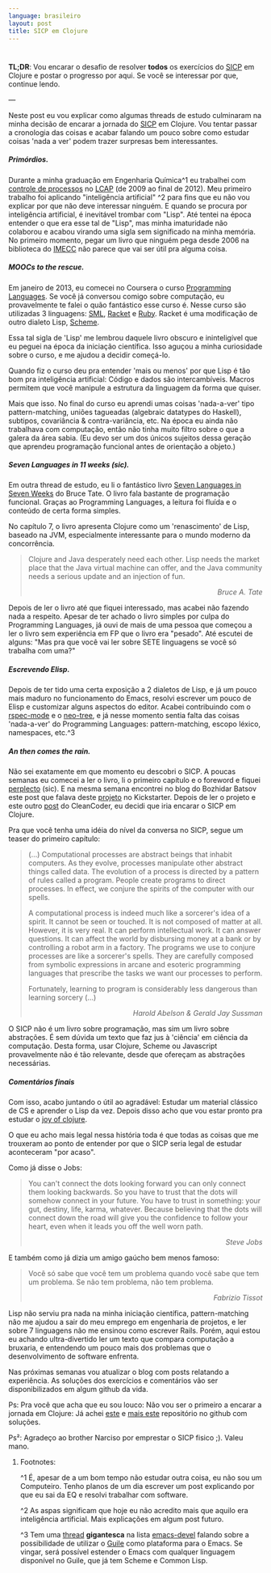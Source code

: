 ```yaml
---
language: brasileiro
layout: post
title: SICP em Clojure
---
```


# <p hidden>SICP em Clojure<p hidden>

**TL;DR**: Vou encarar o desafio de resolver **todos** os exercícios do [SICP](https://mitpress.mit.edu/sicp/full-text/book/book.html) em
Clojure e postar o progresso por aqui. Se você se interessar por que, continue
lendo.

&#x2014;

Neste post eu vou explicar como algumas threads de estudo culminaram na minha
decisão de encarar a jornada do [SICP](https://mitpress.mit.edu/sicp/full-text/book/book.html) em Clojure. Vou tentar passar a cronologia
das coisas e acabar falando um pouco sobre como estudar coisas 'nada a ver'
podem trazer surpresas bem interessantes.

##### Primórdios.

Durante a minha graduação em Engenharia Química^1 eu trabalhei com [controle de
processos](http://en.wikipedia.org/wiki/Process_control) no [LCAP](http://www.feq.unicamp.br/~lcap/home.html) (de 2009 ao final de 2012). Meu primeiro trabalho foi
aplicando "inteligência artificial" ^2 para fins que eu não vou explicar por que
não deve interessar ninguém. E quando se procura por inteligência artificial, é
inevitável trombar com "Lisp". Até tentei na época entender o que era esse tal
de "Lisp", mas minha imaturidade não colaborou e acabou virando uma sigla sem
significado na minha memória. No primeiro momento, pegar um livro que ninguém
pega desde 2006 na biblioteca do [IMECC](http://www.ime.unicamp.br/) não parece que vai ser útil pra alguma
coisa.

##### MOOCs to the rescue.

Em janeiro de 2013, eu comecei no Coursera o curso [Programming Languages](https://www.coursera.org/course/proglang). Se
você já conversou comigo sobre computação, eu provavelmente te falei o quão
fantástico esse curso é. Nesse curso são utilizadas 3 linguagens: [SML](http://www.smlnj.org/), [Racket](http://racket-lang.org/) e
[Ruby](https://www.ruby-lang.org/en/). Racket é uma modificação de outro dialeto Lisp, [Scheme](http://en.wikipedia.org/wiki/Scheme_%2528programming_language%2529).

Essa tal sigla de 'Lisp' me lembrou daquele livro obscuro e ininteligível que eu
peguei na época da iniciação científica. Isso aguçou a minha curiosidade sobre o
curso, e me ajudou a decidir começá-lo.

Quando fiz o curso deu pra entender 'mais ou menos' por que Lisp é tão bom pra
inteligência artificial: Código e dados são intercambíveis. Macros permitem que
você manipule a estrutura da linguagem da forma que quiser.

Mais que isso. No final do curso eu aprendi umas coisas 'nada-a-ver' tipo
pattern-matching, uniões tagueadas (algebraic datatypes do Haskell), subtipos,
covariância & contra-variância, etc. Na época eu ainda não trabalhava com
computação, então não tinha muito filtro sobre o que a galera da área sabia. (Eu
devo ser um dos únicos sujeitos dessa geração que aprendeu programação funcional
<span class="underline">antes</span> de orientação a objeto.)

##### Seven Languages in 11 weeks (sic).

Em outra thread de estudo, eu li o fantástico livro [Seven Languages in Seven
Weeks](https://pragprog.com/book/btlang/seven-languages-in-seven-weeks) do Bruce Tate. O livro fala bastante de programação funcional. Graças ao
Programming Languages, a leitura foi fluída e o conteúdo de certa forma simples.

No capítulo 7, o livro apresenta Clojure como um 'renascimento' de Lisp, baseado
na JVM, especialmente interessante para o mundo moderno da concorrência.

> Clojure and Java desperately need each other. Lisp needs the market place that
> the Java virtual machine can offer, and the Java community needs a serious
> update and an injection of fun.
>
> <div align="right"><i>
>
> Bruce A. Tate
>
> </i></div>

Depois de ler o livro até que fiquei interessado, mas acabei não fazendo nada a
respeito. Apesar de ter achado o livro simples por culpa do Programming
Languages, já ouvi de mais de uma pessoa que começou a ler o livro sem
experiência em FP que o livro era "pesado". Até escutei de alguns: "Mas pra que
você vai ler sobre SETE linguagens se você só trabalha com uma?"

##### Escrevendo Elisp.

Depois de ter tido uma certa exposição a 2 dialetos de Lisp, e já um pouco mais
maduro no funcionamento do Emacs, resolvi escrever um pouco de Elisp e
customizar alguns aspectos do editor. Acabei contribuindo com o [rspec-mode](https://github.com/pezra/rspec-mode) e o
[neo-tree](https://github.com/jaypei/emacs-neotree), e já nesse momento sentia falta das coisas 'nada-a-ver' do Programming
Languages: pattern-matching, escopo léxico, namespaces, etc.^3

##### An then comes the rain.

Não sei exatamente em que momento eu descobri o SICP. A poucas semanas eu
comecei a ler o livro, li o primeiro capítulo e o foreword e fiquei [perplecto](https://www.youtube.com/watch?v%3De0yPV-pqmbU)
(sic). E na mesma semana encontrei no blog do Bozhidar Batsov este post que
falava deste [projeto](https://www.kickstarter.com/projects/1751759988/sicp-distilled) no Kickstarter. Depois de ler o projeto e este outro [post](http://thecleancoder.blogspot.com.br/2010/08/why-clojure.html)
do CleanCoder, eu decidi que iria encarar o SICP em Clojure.

Pra que você tenha uma idéia do nível da conversa no SICP, segue um teaser do
primeiro capítulo:

> (&#x2026;) Computational processes are abstract beings that inhabit computers. As
> they evolve, processes manipulate other abstract things called data. The
> evolution of a process is directed by a pattern of rules called a program.
> People create programs to direct processes. In effect, we conjure the spirits of
> the computer with our spells.
>
> A computational process is indeed much like a sorcerer's idea of a spirit. It
> cannot be seen or touched. It is not composed of matter at all. However, it is
> very real. It can perform intellectual work. It can answer questions. It can
> affect the world by disbursing money at a bank or by controlling a robot arm in
> a factory. The programs we use to conjure processes are like a sorcerer's
> spells. They are carefully composed from symbolic expressions in arcane and
> esoteric programming languages that prescribe the tasks we want our processes to
> perform.
>
> Fortunately, learning to program is considerably less dangerous than learning
> sorcery (&#x2026;)
>
> <div align="right"><i>
>
> Harold Abelson & Gerald Jay Sussman
>
> </i></div>

O SICP não é um livro sobre programação, mas sim um livro sobre abstrações. É
sem dúvida um texto que faz jus à 'ciência' em ciência da computação. Desta
forma, usar Clojure, Scheme ou Javascript provavelmente não é tão relevante,
desde que ofereçam as abstrações necessárias.

##### Comentários finais

Com isso, acabo juntando o útil ao agradável: Estudar um material clássico de CS
e aprender o Lisp da vez. Depois disso acho que vou estar pronto pra estudar o
[joy of clojure](http://joyofclojure.com/).

O que eu acho mais legal nessa história toda é que todas as coisas que me
trouxeram ao ponto de entender por que o SICP seria legal de estudar aconteceram
"por acaso".

Como já disse o Jobs:

> You can't connect the dots looking forward you can only connect them looking
> backwards. So you have to trust that the dots will somehow connect in your
> future. You have to trust in something: your gut, destiny, life, karma,
> whatever. Because believing that the dots will connect down the road will give
> you the confidence to follow your heart, even when it leads you off the well
> worn path.
>
> <div align="right"><i>
>
> Steve Jobs
>
> </i></div>

E também como já dizia um amigo gaúcho bem menos famoso:

> Você só sabe que você tem um problema quando você sabe que tem um problema. Se
> não tem problema, não tem problema.
>
> <div align="right"><i> Fabrizio Tissot </i></div>

Lisp não serviu pra nada na minha iniciação científica, pattern-matching não me
ajudou a sair do meu emprego em engenharia de projetos, e ler sobre 7 linguagens
não me ensinou como escrever Rails. Porém, aqui estou eu achando ultra-divertido
ler um texto que compara computação a bruxaria, e entendendo um pouco mais dos
problemas que o desenvolvimento de software enfrenta.

Nas próximas semanas vou atualizar o blog com posts relatando a experiência. As
soluções dos exercícios e comentários vão ser disponibilizados em algum github
da vida.

Ps: Pra você que acha que eu sou louco: Não vou ser o primeiro a encarar a
jornada em Clojure: Já achei [este](https://github.com/deobald/sicp-clojure) e [mais este](https://github.com/stuartellis/sicp-clojure) repositório no github com
soluções.

Ps²: Agradeço ao brother Narciso por emprestar o SICP fisico ;). Valeu mano.

1.  Footnotes:

    ^1 É, apesar de a um bom tempo não estudar outra coisa, eu não sou um
    Computeiro. Tenho planos de um dia escrever um post explicando por que eu sai da
    EQ e resolvi trabalhar com software.

    ^2 As aspas significam que hoje eu não acredito mais que aquilo era inteligência
    artificial. Mais explicações em algum post futuro.

    ^3 Tem uma [thread](https://lists.gnu.org/archive/html/emacs-devel/2014-09/msg00339.htmll) **gigantesca** na lista [emacs-devel](https://lists.gnu.org/mailman/listinfo/emacs-devel) falando sobre a
    possibilidade de utilizar o [Guile](http://www.gnu.org/software/guile/) como
    plataforma para o Emacs. Se vingar, será possível estender o Emacs com qualquer
    linguagem disponível no Guile, que já tem Scheme e Common Lisp.
